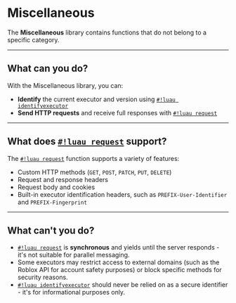 # Miscellaneous

The **Miscellaneous** library contains functions that do not belong to a specific category.

---

## What can you do?

With the Miscellaneous library, you can:

- **Identify** the current executor and version using [`#!luau identifyexecutor`](./identifyexecutor.md)
- **Send HTTP requests** and receive full responses with [`#!luau request`](./request.md)

---

## What does [`#!luau request`](./request.md) support?

The [`#!luau request`](./request.md) function supports a variety of features:

- Custom HTTP methods (`GET`, `POST`, `PATCH`, `PUT`, `DELETE`)
- Request and response headers
- Request body and cookies
- Built-in executor identification headers, such as `PREFIX-User-Identifier` and `PREFIX-Fingerprint`

---

## What can't you do?

- [`#!luau request`](./request.md) is **synchronous** and yields until the server responds - it's not suitable for parallel messaging.
- Some executors may restrict access to external domains (such as the Roblox API for account safety purposes) or block specific methods for security reasons.
- [`#!luau identifyexecutor`](./identifyexecutor.md) should never be relied on as a secure identifier - it's for informational purposes only.